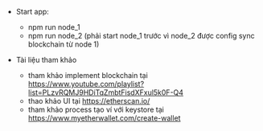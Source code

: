 - Start app:
  + npm run node_1
  + npm run node_2 (phải start node_1 trước vì node_2 được config sync blockchain từ node 1)

- Tài liệu tham khảo
  + tham khảo implement blockchain tại https://www.youtube.com/playlist?list=PLzvRQMJ9HDiTqZmbtFisdXFxul5k0F-Q4
  + thao khảo UI tại https://etherscan.io/
  + tham khảo process tạo ví với keystore tại https://www.myetherwallet.com/create-wallet
